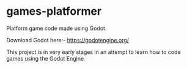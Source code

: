 # games-platformer
Platform game code made using Godot.

Download Godot here:- https://godotengine.org/

This project is in very early stages in an attempt to learn how to code games using the Godot Engine.
